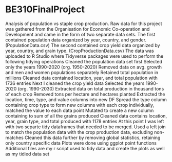 # BE310FinalProject
Analysis of population vs staple crop production. 
Raw data for this project was gathered from the Organisation for Economic Co-operation and Development and came in the form of two separate data sets. 
The first contained population data organized by year, country, and gender. (PopulationData.csv)
The second contained crop yield data organized by year, country, and grain type. (CropProductionData.csv)
The data was uploaded to R Studio where Tidyverse packages were used to perform the following tidying operations
Cleaned the population data set first
  Selected only the years 1990-2020 (org. 1950-2020)
  Removed data on avg. growth and men and women populations separately
  Retained total population in millions 
  Cleaned data contained location, year, and total population with 1736 entries
Next I cleaned the crop yield data
  Selected the years 1990-2020 (org. 1990-2030)
  Extracted data on total production in thousand tons of each crop
  Removed tons per hectare and hectares planted 
  Extracted the location, time, type, and value columns into new DF
  Spread the type column containing crop type to form new columns with each crop individually, matched the value to each data point 
  Mutated to create a new column containing to sum of all the grains produced
  Cleaned data contains location, year, grain type, and total produced with 1178 entries 
At this point I was left with two separte tidy dataframes that needed to be merged. 
  Used a left join to match the population data with the crop production data, excluding non-matches 
  Cleaned this data further by removing global statistics, retaining only country specific data
Plots were done using ggplot point functions 
Additional files are my r script used to tidy data and create the plots as well as my tidied data set



